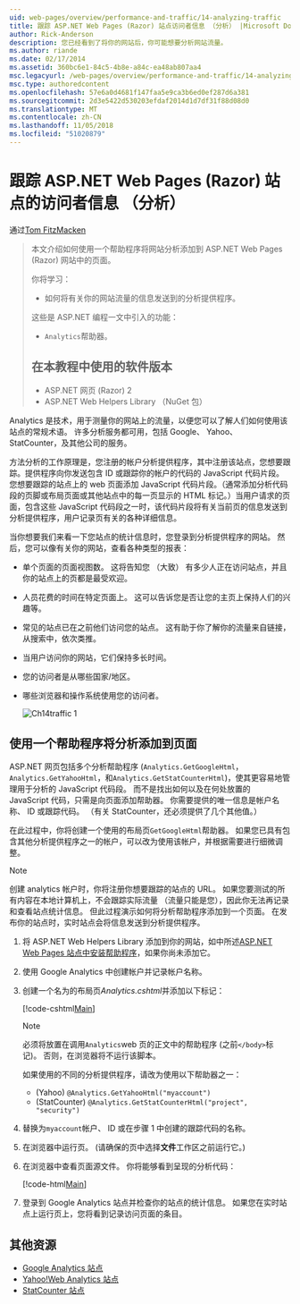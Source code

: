 ```yaml
---
uid: web-pages/overview/performance-and-traffic/14-analyzing-traffic
title: 跟踪 ASP.NET Web Pages (Razor) 站点访问者信息 （分析） |Microsoft Docs
author: Rick-Anderson
description: 您已经看到了将你的网站后，你可能想要分析网站流量。
ms.author: riande
ms.date: 02/17/2014
ms.assetid: 360bc6e1-84c5-4b8e-a84c-ea48ab807aa4
msc.legacyurl: /web-pages/overview/performance-and-traffic/14-analyzing-traffic
msc.type: authoredcontent
ms.openlocfilehash: 57e6a0d4681f147faa5e9ca3b6ed0ef287d6a381
ms.sourcegitcommit: 2d3e5422d530203efdaf2014d1d7df31f88d08d0
ms.translationtype: MT
ms.contentlocale: zh-CN
ms.lasthandoff: 11/05/2018
ms.locfileid: "51020879"
---
```

<a name="tracking-visitor-information-analytics-for-an-aspnet-web-pages-razor-site"></a>跟踪 ASP.NET Web Pages (Razor) 站点的访问者信息 （分析）
====================
通过[Tom FitzMacken](https://github.com/tfitzmac)

> 本文介绍如何使用一个帮助程序将网站分析添加到 ASP.NET Web Pages (Razor) 网站中的页面。
> 
> 你将学习：
> 
> - 如何将有关你的网站流量的信息发送到的分析提供程序。
> 
> 这些是 ASP.NET 编程一文中引入的功能：
> 
> - `Analytics`帮助器。
>   
> 
> ## <a name="software-versions-used-in-the-tutorial"></a>在本教程中使用的软件版本
> 
> 
> - ASP.NET 网页 (Razor) 2
> - ASP.NET Web Helpers Library （NuGet 包）


Analytics 是技术，用于测量你的网站上的流量，以便您可以了解人们如何使用该站点的常规术语。 许多分析服务都可用，包括 Google、 Yahoo、 StatCounter，及其他公司的服务。

方法分析的工作原理是，您注册的帐户分析提供程序，其中注册该站点，您想要跟踪。提供程序向你发送包含 ID 或跟踪你的帐户的代码的 JavaScript 代码片段。 您想要跟踪的站点上的 web 页面添加 JavaScript 代码片段。（通常添加分析代码段的页脚或布局页面或其他站点中的每一页显示的 HTML 标记。）当用户请求的页面，包含这些 JavaScript 代码段之一时，该代码片段将有关当前页的信息发送到分析提供程序，用户记录页有关的各种详细信息。

当你想要我们来看一下您站点的统计信息时，您登录到分析提供程序的网站。 然后，您可以像有关你的网站，查看各种类型的报表：

- 单个页面的页面视图数。 这将告知您 （大致） 有多少人正在访问站点，并且你的站点上的页都是最受欢迎。
- 人员花费的时间在特定页面上。 这可以告诉您是否让您的主页上保持人们的兴趣等。
- 常见的站点已在之前他们访问您的站点。 这有助于你了解你的流量来自链接，从搜索中，依次类推。
- 当用户访问你的网站，它们保持多长时间。
- 您的访问者是从哪些国家/地区。
- 哪些浏览器和操作系统使用您的访问者。

    ![Ch14traffic 1](14-analyzing-traffic/_static/image1.jpg)

## <a name="using-a-helper-to-add-analytics-to-a-page"></a>使用一个帮助程序将分析添加到页面

ASP.NET 网页包括多个分析帮助程序 (`Analytics.GetGoogleHtml`， `Analytics.GetYahooHtml`，和`Analytics.GetStatCounterHtml`)，使其更容易地管理用于分析的 JavaScript 代码段。 而不是找出如何以及在何处放置的 JavaScript 代码，只需是向页面添加帮助器。 你需要提供的唯一信息是帐户名称、 ID 或跟踪代码。 （有关 StatCounter，还必须提供了几个其他值。）

在此过程中，你将创建一个使用的布局页`GetGoogleHtml`帮助器。 如果您已具有包含其他分析提供程序之一的帐户，可以改为使用该帐户，并根据需要进行细微调整。

> [!NOTE]
> 创建 analytics 帐户时，你将注册你想要跟踪的站点的 URL。 如果您要测试的所有内容在本地计算机上，不会跟踪实际流量 （流量只能是您），因此你无法再记录和查看站点统计信息。 但此过程演示如何将分析帮助程序添加到一个页面。 在发布你的站点时，实时站点会将信息发送到分析提供程序。


1. 将 ASP.NET Web Helpers Library 添加到你的网站，如中所述[ASP.NET Web Pages 站点中安装帮助程序](https://go.microsoft.com/fwlink/?LinkId=252372)，如果你尚未添加它。
2. 使用 Google Analytics 中创建帐户并记录帐户名称。
3. 创建一个名为的布局页*Analytics.cshtml*并添加以下标记：

    [!code-cshtml[Main](14-analyzing-traffic/samples/sample1.cshtml)]

    > [!NOTE]
    > 必须将放置在调用`Analytics`web 页的正文中的帮助程序 (之前`</body>`标记)。 否则，在浏览器将不运行该脚本。

    如果使用的不同的分析提供程序，请改为使用以下帮助器之一：

    - (Yahoo) `@Analytics.GetYahooHtml("myaccount")`
    - (StatCounter) `@Analytics.GetStatCounterHtml("project", "security")`
4. 替换为`myaccount`帐户、 ID 或在步骤 1 中创建的跟踪代码的名称。
5. 在浏览器中运行页。 (请确保的页中选择**文件**工作区之前运行它。)
6. 在浏览器中查看页面源文件。 你将能够看到呈现的分析代码：

    [!code-html[Main](14-analyzing-traffic/samples/sample2.html)]
7. 登录到 Google Analytics 站点并检查你的站点的统计信息。 如果您在实时站点上运行页上，您将看到记录访问页面的条目。

<a id="Additional_Resources"></a>
## <a name="additional-resources"></a>其他资源

- [Google Analytics 站点](https://www.google.com/analytics/)
- [Yahoo!Web Analytics 站点](http://help.yahoo.com/l/us/yahoo/ywa/)
- [StatCounter 站点](http://statcounter.com/)
